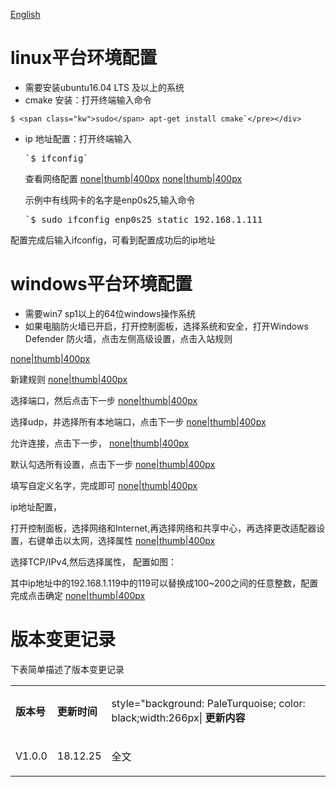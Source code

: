 [English](Ethernet_Configuration "wikilink")

# linux平台环境配置

*   需要安装ubuntu16.04 LTS 及以上的系统
*   cmake 安装：打开终端输入命令
<div class="sourceCode">

    $ <span class="kw">sudo</span> apt-get install cmake`</pre></div>

*   ip 地址配置：打开终端输入
    <div class="sourceCode"><pre class="sourceCode bash">`$ <span class="kw">ifconfig</span>`</pre></div>

    查看网络配置 [none|thumb|400px](file:020.png "wikilink") [none|thumb|400px](file:021.png "wikilink")

    示例中有线网卡的名字是enp0s25,输入命令

    <div class="sourceCode"><pre class="sourceCode bash">`$ <span class="kw">sudo</span> ifconfig enp0s25 static 192.168.1.111
</div>

配置完成后输入ifconfig，可看到配置成功后的ip地址

# windows平台环境配置

*   需要win7 sp1以上的64位windows操作系统
*   如果电脑防火墙已开启，打开控制面板，选择系统和安全，打开Windows Defender 防火墙，点击左侧高级设置，点击入站规则

[none|thumb|400px](file:001.png "wikilink")

新建规则 [none|thumb|400px](file:002.png "wikilink")

选择端口，然后点击下一步 [none|thumb|400px](file:003.png "wikilink")

选择udp，并选择所有本地端口，点击下一步 [none|thumb|400px](file:004.png "wikilink")

允许连接，点击下一步， [none|thumb|400px](file:005.png "wikilink")

默认勾选所有设置，点击下一步 [none|thumb|400px](file:006.png "wikilink")

填写自定义名字，完成即可 [none|thumb|400px](file:007.png "wikilink")

ip地址配置，

打开控制面板，选择网络和Internet,再选择网络和共享中心，再选择更改适配器设置，右键单击以太网，选择属性 [none|thumb|400px](file:008.png "wikilink")

选择TCP/IPv4,然后选择属性， 配置如图：

其中ip地址中的192.168.1.119中的119可以替换成100~200之间的任意整数，配置完成点击确定 [none|thumb|400px](file:009.png "wikilink")

# 版本变更记录

下表简单描述了版本变更记录

<table>
<tbody>
<tr class="odd">
<td align="left">

**版本号**
</td>
<td align="left">

**更新时间**
</td>
<td align="left">

style=&quot;background: PaleTurquoise; color: black;width:266px| **更新内容**
</td>
</tr>
<tr class="even">
<td align="left">

V1.0.0
</td>
<td align="left">

18.12.25
</td>
<td align="left">

全文
</td>
</tr>
</tbody>
</table>
